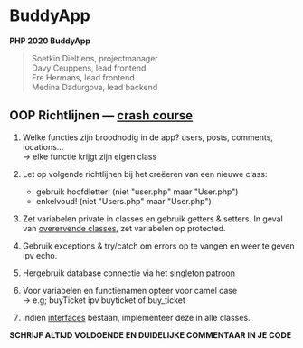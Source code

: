 # BuddyApp
**PHP 2020 BuddyApp**

> Soetkin Dieltiens, projectmanager  
> Davy Ceuppens, lead frontend  
> Fre Hermans, lead frontend  
> Medina Dadurgova, lead backend  


## OOP Richtlijnen — [crash course](https://courses.goodbytes.be/course/5e6e800577759b00123beb10/0)
1. Welke functies zijn broodnodig in de app? users, posts, comments, locations...  
        -> elke functie krijgt zijn eigen class

2. Let op volgende richtlijnen bij het creëeren van een nieuwe class:
    - gebruik hoofdletter! (niet "user.php" maar "User.php")
    - enkelvoud! (niet "Users.php" maar "User.php")

3. Zet variabelen private in classes en gebruik getters & setters. In geval van [overervende classes](https://courses.goodbytes.be/course/5e6e800577759b00123beb10/7), zet variabelen op protected.

4. Gebruik exceptions & try/catch om errors op te vangen en weer te geven ipv echo.

5. Hergebruik database connectie via het [singleton patroon](https://courses.goodbytes.be/course/5e6e800577759b00123beb10/5)

6. Voor variabelen en functienamen opteer voor camel case  
        -> e.g; buyTicket ipv buyticket of buy_ticket

7. Indien [interfaces](https://courses.goodbytes.be/course/5e6e800577759b00123beb10/8) bestaan, implementeer deze in alle classes.

**SCHRIJF ALTIJD VOLDOENDE EN DUIDELIJKE COMMENTAAR IN JE CODE**